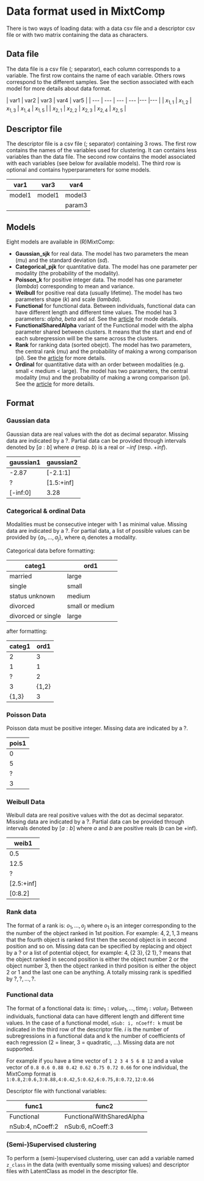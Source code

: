 # Data format used in MixtComp

There is two ways of loading data: with a data csv file and a descriptor csv file or with two matrix containing the data as characters.

## Data file

The data file is a csv file (; separator), each column corresponds to a variable. The first row contains the name of each variable.
Others rows correspond to the different samples. See the section associated with each model for more details about data format.

| var1 | var2 | var3 | var4 | var5 | 
| --- | --- | --- | --- |--- |--- |
| $`x_{1,1}`$ | $`x_{1,2}`$ | $`x_{1,3}`$ | $`x_{1,4}`$ | $`x_{1,5}`$ |
| $`x_{2,1}`$ | $`x_{2,2}`$ | $`x_{2,3}`$ | $`x_{2,4}`$ | $`x_{2,5}`$ |

## Descriptor file
The descriptor file is a csv file (; separator) containing 3 rows. The first row contains the names of the variables used for clustering. It can contains less variables than the data file.
The second row contains the model associated with each variables (see below for available models). The third row is optional and contains hyperparameters for some models.
 
| var1 | var3 | var4 | 
| --- | --- | --- | 
| model1 | model1 | model3 | 
|  |  | param3 | 

 
## Models
Eight models are available in (R)MixtComp: 

  - **Gaussian_sjk** for real data. The model has two parameters the mean (*mu*) and the standard deviation (*sd*).
  - **Categorical_pjk** for quantitative data. The model has one parameter per modality (the probability of the modality).
  - **Poisson_k** for positive integer data. The model has one parameter (*lambda*) corresponding to mean and variance.
  - **Weibull** for positive real data (usually lifetime). The model has two parameters shape (*k*) and scale (*lambda*).
  - **Functional** for functional data. Between individuals, functional data can have different length and different time values. The model has 3 parameters: *alpha*, *beta* and *sd*. See the [article](https://chamroukhi.users.lmno.cnrs.fr/papers/Chamroukhi-PWRM-JournalClassif-2016.pdf) for mode details.
  - **FunctionalSharedAlpha** variant of the Functional model with the alpha parameter shared between clusters. It means that the start and end of each subregression will be the same across the clusters.
  - **Rank** for ranking data (sorted obejct). The model has two parameters, the central rank (*mu*) and the probability of making a wrong comparison (*pi*). See the [article](https://hal.inria.fr/hal-00743384) for more details.
  - **Ordinal** for quantitative data with an order between modalities (e.g. small < medium < large). The model has two parameters, the central modality (*mu*) and the probability of making a wrong comparison (*pi*). See the [article](https://hal.inria.fr/hal-01052447) for more details.
  
 
## Format

### Gaussian data
Gaussian data are real values with the dot as decimal separator.
Missing data are indicated by a $`?`$. Partial data can be provided through intervals denoted by $`[a:b]`$ where $`a`$ (resp. $`b`$) is a real or $`-inf`$ (resp. $`+inf`$).

| gaussian1 | gaussian2 |
| --- | --- | 
| -2.87 | [-2.1:1] | 
| ? |  [1.5:+inf] |
| [-inf:0] | 3.28  | 


### Categorical & ordinal Data
Modalities must be consecutive integer with 1 as minimal value. Missing data are indicated by a $`?`$.
For partial data, a list of possible values can be provided by $`\{a_1,...,a_j\}`$, where $`a_i`$ denotes a modality.
 
Categorical data before formatting:

| categ1 | ord1 |
| --- | --- |
| married | large |
| single | small |
| status unknown | medium |
| divorced | small or medium |
| divorced or single | large |


after formatting:

| categ1 | ord1 |
| --- | --- |
| 2 | 3 | 
| 1 | 1 |
| ? | 2 |
| 3 | {1,2} |
| {1,3} | 3 |

### Poisson Data
Poisson data must be positive integer. Missing data are indicated by a $`?`$.

| pois1 |
| --- | 
| 0 |  
| 5 | 
| ? |
| 3 |

### Weibull Data
Weibull data are real positive values with the dot as decimal separator.
Missing data are indicated by a $`?`$. Partial data can be provided through intervals denoted by
$`[a:b]`$ where $`a`$ and $`b`$ are positive reals ($`b`$ can be +inf).

| weib1 |
| --- | 
| 0.5 |  
| 12.5 | 
| ? |
| [2.5:+inf] |
| [0:8.2] |


### Rank data
The format of a rank is: $`o_1,..., o_j`$ where $`o_1`$ is an integer corresponding to the the number of the object ranked in 1st position.
For example: $`4,2,1,3`$ means that the fourth object is ranked first then the second object is in second position and so on.
Missing data can be specified by replacing and object by a $`?`$ or a list of potential object, for example: $`4, \{2~3\}, \{2~1\}, ?`$ means that
the object ranked in second position is either the object number 2 or the object number 3, then the object ranked in third position is either the object 2 or 1 and the last one can be anything.
A totally missing rank is spedified by $`?,?,...,?`$.

### Functional data
The format of a fonctional data is: $`time_1:value_1,..., time_j:value_j`$. Between individuals, functional data can have different length and different time values.
In the case of a functional model, `nSub: i, nCoeff: k` must be indicated in the third row of the descriptor file.
$`i`$ is the number of subregressions in a functional data and k the number of coefficients of each regression (2 = linear, 3 = quadratic, ...). Missing data are not supported.

For example if you have a time vector of `1 2 3 4 5 6 8 12` and a value vector of `0.8 0.6 0.88 0.42 0.62 0.75 0.72 0.66` for one individual, the MixtComp format is `1:0.8,2:0.6,3:0.88,4:0.42,5:0.62,6:0.75,8:0.72,12:0.66`

Descriptor file with functional variables:

| func1 | func2 |  
| --- | --- |  
| Functional | FunctionalWithSharedAlpha | 
|  nSub:4, nCoeff:2 | nSub:6, nCoeff:3 |  

### (Semi-)Supervised clustering
To perform a (semi-)supervised clustering, user can add a variable named `z_class` in the data (with eventually some missing values) and descriptor files with LatentClass as model in the descriptor file.
